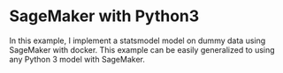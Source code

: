 # SageMaker with Python3

In this example, I implement a statsmodel model on dummy data using SageMaker with docker. This example can be easily generalized to using any Python 3 model with SageMaker.
 
